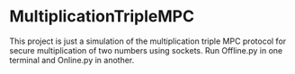 # MultiplicationTripleMPC
This project is just a simulation of the multiplication triple MPC protocol for secure multiplication of two numbers using sockets.
Run Offline.py in one terminal and Online.py in another.
